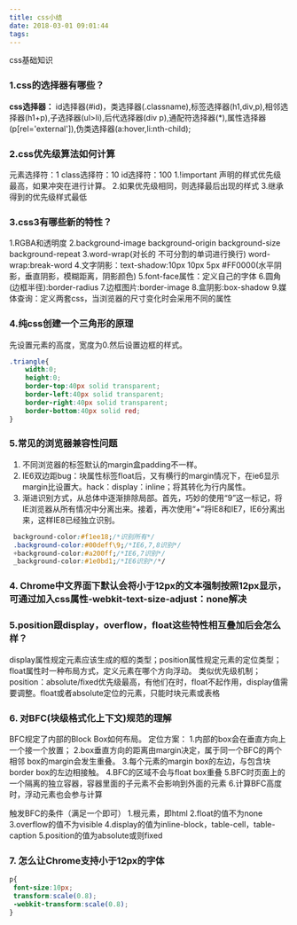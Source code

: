 ```yaml
---
title: css小结
date: 2018-03-01 09:01:44
tags:
---
```

css基础知识
<!--more-->
### 1.css的选择器有哪些？

**css选择器：** id选择器(#id)，类选择器(.classname),标签选择器(h1,div,p),相邻选择器(h1+p),子选择器(ul>li),后代选择器(div p),通配符选择器(*),属性选择器(p[rel='external']),伪类选择器(a:hover,li:nth-child);

### 2.css优先级算法如何计算

元素选择符：1 class选择符：10 id选择符：100
1.!important 声明的样式优先级最高，如果冲突在进行计算。
2.如果优先级相同，则选择最后出现的样式
3.继承得到的优先级样式最低

### 3.css3有哪些新的特性？

1.RGBA和透明度
2.background-image background-origin background-size background-repeat
3.word-wrap(对长的 不可分割的单词进行换行) word-wrap:break-word
4.文字阴影：text-shadow:10px 10px 5px #FF0000(水平阴影，垂直阴影，模糊距离，阴影颜色)
5.font-face属性：定义自己的字体
6.圆角(边框半径):border-radius
7.边框图片:border-image
8.盒阴影:box-shadow
9.媒体查询：定义两套css，当浏览器的尺寸变化时会采用不同的属性

### 4.纯css创建一个三角形的原理

先设置元素的高度，宽度为0.然后设置边框的样式。
```css
.triangle{
	width:0;
	height:0;
	border-top:40px solid transparent;
	border-left:40px solid transparent;
	border-right:40px solid transparent;
	border-bottom:40px solid red;
}
```

### 5.常见的浏览器兼容性问题

1. 不同浏览器的标签默认的margin盒padding不一样。
2. IE6双边距bug：块属性标签float后，又有横行的margin情况下，在ie6显示margin比设置大。hack：display：inline；将其转化为行内属性。
3. 渐进识别方式，从总体中逐渐排除局部。首先，巧妙的使用“9”这一标记，将IE浏览器从所有情况中分离出来。接着，再次使用“+”将IE8和IE7，IE6分离出来，这样IE8已经独立识别。
```css
 background-color:#f1ee18;/*识别所有*/
 .background-color:#00deff\9;/*IE6,7,8识别*/
 +background-color:#a200ff;/*IE6,7识别*/
 _background-color:#1e0bd1;/*IE6识别*/*/
```

### 4. Chrome中文界面下默认会将小于12px的文本强制按照12px显示，可通过加入css属性-webkit-text-size-adjust：none解决

### 5.position跟display，overflow，float这些特性相互叠加后会怎么样？

display属性规定元素应该生成的框的类型；position属性规定元素的定位类型；float属性时一种布局方式，定义元素在哪个方向浮动。
类似优先级机制；position：absolute/fixed优先级最高，有他们在时，float不起作用，display值需要调整。float或者absolute定位的元素，只能时块元素或表格

### 6. 对BFC(块级格式化上下文)规范的理解
BFC规定了内部的Block Box如何布局。
定位方案：
1.内部的box会在垂直方向上一个接一个放置；
2.box垂直方向的距离由margin决定，属于同一个BFC的两个相邻 box的margin会发生重叠。
3.每个元素的margin box的左边，与包含块border box的左边相接触。
4.BFC的区域不会与float box重叠
5.BFC时页面上的一个隔离的独立容器，容器里面的子元素不会影响到外面的元素
6.计算BFC高度时，浮动元素也会参与计算

触发BFC的条件（满足一个即可）
1.根元素，即html
2.float的值不为none
3.overflow的值不为visible
4.display的值为inline-block，table-cell，table-caption
5.position的值为absolute或则fixed

### 7. 怎么让Chrome支持小于12px的字体
```css
p{
 font-size:10px;
 transform:scale(0.8);
 -webkit-transform:scale(0.8);
}
```
